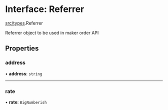 # Interface: Referrer

[src/types](../modules/src_types.md).Referrer

Referrer object to be used in maker order API

## Properties

### address

• **address**: `string`

___

### rate

• **rate**: `BigNumberish`
